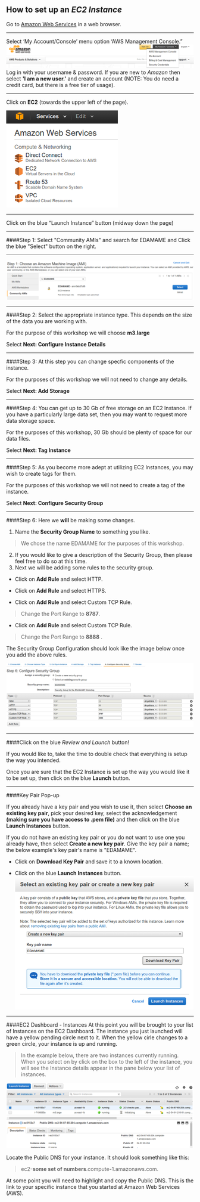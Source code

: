 ## How to set up an _EC2 Instance_
Go to [Amazon Web Services](https://aws.amazon.com) in a web browser.
* * *
Select ‘My Account/Console’ menu option ‘AWS Management Console.”
![AWS Login Image](https://github.com/KWHall/DataCarpentry/raw/master/Pictures/AWS_Login.png)
Log in with your username & password. If you are new to _Amazon_ then select **'I am a new user.'** and create an account (NOTE: You do need a credit card, but there is a free tier of usage). 
* * *
Click on **EC2** (towards the upper left of the page).

![EC2 Instance](https://github.com/KWHall/DataCarpentry/raw/master/Pictures/EC2_Services.png)
* * *
Click on the blue “Launch Instance” button (midway down the page)
* * *
####Step 1:
Select "Community AMIs" and search for EDAMAME and Click the blue "Select" button on the right.
* * *
![Community AMIs](https://github.com/KWHall/DataCarpentry/raw/039359bd5e0e53af48ecf420bc6dfc4c34c83a41/Pictures/EDAMAME.png)
* * *
####Step 2: 
Select the appropriate instance type. This depends on the size of the data you are working with. 

For the purpose of this workshop we will choose **m3.large**
 
Select **Next: Configure Instance Details**
* * *
####Step 3:
At this step you can change specfic components of the instance. 

For the purposes of this workshop we will not need to change any details.

Select **Next: Add Storage**
* * * 
####Step 4:
You can get up to 30 Gb of free storage on an EC2 Instance. If you have a particularly large data set, then you may want to request more data storage space. 

For the purposes of this workshop, 30 Gb should be plenty of space for our data files. 

Select **Next: Tag Instance**
* * *
####Step 5:
As you become more adept at utilizing EC2 Instances, you may wish to create tags for them. 

For the purposes of this workshop we will not need to create a tag of the instance.

Select **Next: Configure Security Group**
* * * 
####Step 6:
Here we **will** be making some changes. 


1. Name the **Security Group Name** to something you like.

 >We chose the name EDAMAME for the purposes of this workshop.

2. If you would like to give a description of the Security Group, then please feel free to do so at this time. 
3. Next we will be adding some rules to the security group.
 
 * Click on **Add Rule** and select HTTP.
 
 * Click on **Add Rule** and select HTTPS.
 
 * Click on **Add Rule** and select Custom TCP Rule.
 >Change the Port Range to **8787**.
 
 * Click on **Add Rule** and select Custom TCP Rule.
 >Change the Port Range to **8888** .

The Security Group Configuration should look like the image below once you add the above rules.

![Configure Security Group](https://github.com/KWHall/DataCarpentry/raw/5e7d746e404ec0e147eaeb6f3bd22496f7f78ca6/Pictures/ConfigureSecurityGroup.png)

* * *
####Click on the blue _Review and Launch_ button!

If you would like to, take the time to double check that everything is setup the way you intended. 

Once you are sure that the EC2 Instance is set up the way you would like it to be set up, then click on the blue **Launch** button.
* * *

####Key Pair Pop-up

If you already have a key pair and you wish to use it, then select **Choose an existing key pair**, pick your desired key, select the acknowledgement **(making sure you have access to .pem file)** and then click on the blue **Launch Instances** button.

If you do not have an existing key pair or you do not want to use one you already have, then select **Create a new key pair**. Give the key pair a name; the below example's key pair's name is "EDAMAME". 
 
* Click on **Download Key Pair** and save it to a known location.

* Click on the blue **Launch Instances** button.
![Key Pair Pop-up](https://github.com/KWHall/DataCarpentry/raw/master/Pictures/KeyPair.png)

* * * 
####EC2 Dashboard - Instances
At this point you will be brought to your list of Instances on the EC2 Dashboard. 
 The instance you just launched will have a yellow pending circle next to it. 
 When the yellow cirle changes to a green circle, your instance is up and running. 
>In the example below, there are two instances currently running. When you select on by click on the box to the left of the instance, you will see the Instance details appear in the pane below your list of instances.


![EC2 Dashboard Instance List](https://github.com/KWHall/DataCarpentry/raw/master/Pictures/EC2Dashboard.png)

Locate the Public DNS for your instance. It should look something like this: 
>ec2-**some set of numbers**.compute-1.amazonaws.com. 


At some point you will need to highlight and copy the Public DNS.
This is the link to your specific instance that you started at Amazon Web Services (AWS).
